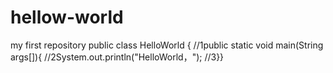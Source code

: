 # hellow-world
my first repository
public class HelloWorld {    //1public static void main(String args[]){   //2System.out.println("HelloWorld，");   //3}}

